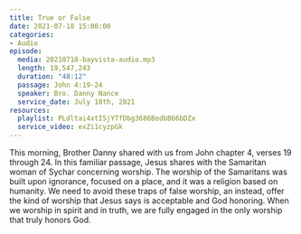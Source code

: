 ```yaml
---
title: True or False
date: 2021-07-18 15:00:00
categories:
- Audio
episode:
  media: 20210718-bayvista-audio.mp3
  length: 19,547,243
  duration: "48:12"
  passage: John 4:19-24
  speaker: Bro. Danny Nance
  service_date: July 18th, 2021
resources:
  playlist: PLdltai4xtI5jYTfDbg3686BedbB66bDZx
  service_video: exZi1cyzpGk
---
```

This morning, Brother Danny shared with us from John chapter 4, verses 19 through 24.  In this familiar passage, Jesus shares with the Samaritan woman of Sychar concerning worship.  The worship of the Samaritans was built upon ignorance, focused on a place, and it was a religion based on humanity.  We need to avoid these traps of false worship, an instead, offer the kind of worship that Jesus says is acceptable and God honoring.  When we worship in spirit and in truth, we are fully engaged in the only worship that truly honors God.